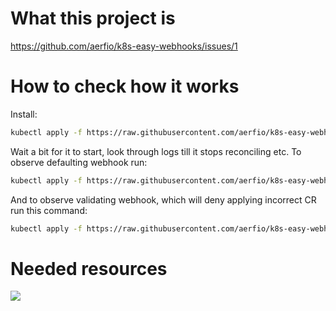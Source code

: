 # What this project is

<https://github.com/aerfio/k8s-easy-webhooks/issues/1>

# How to check how it works

Install:

```bash
kubectl apply -f https://raw.githubusercontent.com/aerfio/k8s-easy-webhooks/master/webhook.yaml
```

Wait a bit for it to start, look through logs till it stops reconciling etc. To observe defaulting webhook run:

```bash
kubectl apply -f https://raw.githubusercontent.com/aerfio/k8s-easy-webhooks/master/config/samples/test_v1alpha1_tester_defaulted.yaml
```

And to observe validating webhook, which will deny applying incorrect CR run this command:

```bash
kubectl apply -f https://raw.githubusercontent.com/aerfio/k8s-easy-webhooks/master/config/samples/test_v1alpha1_tester_incorrect.yaml
```

# Needed resources

![](https://i.imgur.com/GMPyRCA.png?1)
